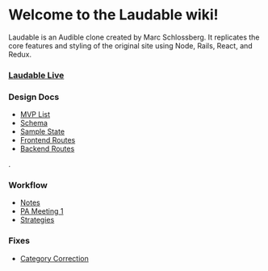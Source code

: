 # Welcome to the Laudable wiki!

Laudable is an Audible clone created by Marc Schlossberg.  It replicates the core
 features and styling of the original site using Node, Rails, React, and Redux.

### [Laudable Live]()

### Design Docs

* [MVP List](https://github.com/mschl0ss/laudable/wiki/mvp-list)
* [Schema](https://github.com/mschl0ss/laudable/wiki/schema)
* [Sample State](https://github.com/mschl0ss/laudable/wiki/sample-state)
* [Frontend Routes](https://github.com/mschl0ss/laudable/wiki/frontend-routes)
* [Backend Routes](https://github.com/mschl0ss/laudable/wiki/backend-routes)

.

### Workflow

* [Notes](https://github.com/mschl0ss/laudable/wiki/workflow-%7C--notes)
* [PA Meeting 1](https://github.com/mschl0ss/laudable/wiki/workflow-%7C-pa-meeting-1)
* [Strategies](https://github.com/mschl0ss/laudable/wiki/workflow-%7C-strategies)

### Fixes
* [Category Correction](https://github.com/mschl0ss/laudable/wiki/zFixes-%7C-category-correction)